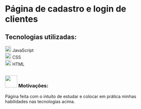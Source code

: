 <h1>Página de cadastro e login de clientes</h1>

<h2>Tecnologias utilizadas:</h2>

<span> <img src="https://static-00.iconduck.com/assets.00/javascript-js-icon-512x512-q3igwln6.png" style="width:20px"> </span> JavaScript <br>
<span> <img src="https://static-00.iconduck.com/assets.00/file-type-css-icon-451x512-eftbqujz.png" style="width:20px"> </span> CSS <br>
<span> <img src="https://static-00.iconduck.com/assets.00/file-type-html-icon-451x512-vzyw6pa7.png" style="width:20px"> </span> HTML <br>
## 
<h3> <img src='https://cdn-icons-png.flaticon.com/512/4312/4312094.png' style='width:40px'> Motivações: <br> </h3> Página feita com o intuito de estudar e colocar em prática minhas habilidades nas tecnologias acima.
